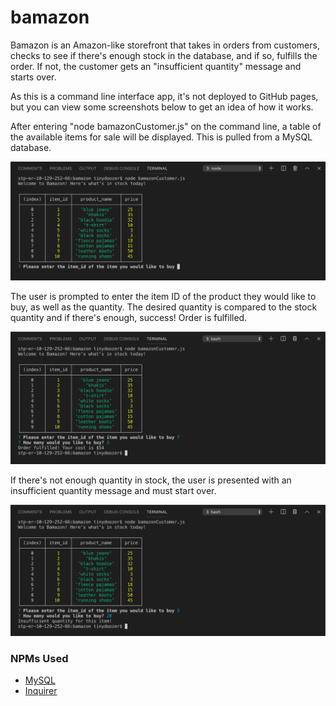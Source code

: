 # bamazon

Bamazon is an Amazon-like storefront that takes in orders from customers, checks to see if there's enough stock in the database, and if so, fulfills the order. If not, the customer gets an "insufficient quantity" message and starts over. 

As this is a command line interface app, it's not deployed to GitHub pages, but you can view some screenshots below to get an idea of how it works.

After entering "node bamazonCustomer.js" on the command line, a table of the available items for sale will be displayed. This is pulled from a MySQL database.

![screenshot of product table](bamazon1.png)

The user is prompted to enter the item ID of the product they would like to buy, as well as the quantity. The desired quantity is compared to the stock quantity and if there's enough, success! Order is fulfilled.

![screenshot of successful order](bamazon2.png)

If there's not enough quantity in stock, the user is presented with an insufficient quantity message and must start over.

![screenshot of failed order](bamazon3.png)

### NPMs Used

- [MySQL](https://www.npmjs.com/package/mysql)
- [Inquirer](https://www.npmjs.com/package/inquirer)



